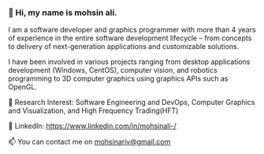 ### 👋 Hi, my name is mohsin ali.

I am a software developer and graphics programmer with more than 4 years of experience in the entire software development lifecycle – from concepts to delivery of next-generation applications and customizable solutions.

I have been involved in various projects ranging from desktop applications development (Windows, CentOS), computer vision, and robotics programming to 3D computer   graphics using graphics APIs such as OpenGL. 

🌱 Research Interest: Software Engineering and DevOps, Computer Graphics and Visualization, and High Frequency Trading(HFT) 

💬 LinkedIn: https://www.linkedin.com/in/mohsinali-/

📫 You can contact me on mohsinariv@gmail.com

<!--
**mohsinarf/mohsinarf** is a ✨ _special_ ✨ repository because its `README.md` (this file) appears on your GitHub profile.

Here are some ideas to get you started:

- 🔭 I’m currently working on ...
- 🌱 I’m currently learning ...
- 👯 I’m looking to collaborate on ...
- 🤔 I’m looking for help with ...
- 💬 Ask me about ...
- 📫 How to reach me: ...
- 😄 Pronouns: ...
- ⚡ Fun fact: ...
-->

